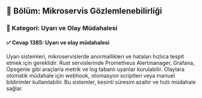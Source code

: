 ## 📘 Bölüm: Mikroservis Gözlemlenebilirliği
### 🔹 Kategori: Uyarı ve Olay Müdahalesi
#### ✅ Cevap 1385: Uyarı ve olay müdahalesi

Uyarı sistemleri, mikroservislerde anormallikleri ve hataları hızlıca tespit etmek için gereklidir. Rust servislerinde Prometheus Alertmanager, Grafana, Opsgenie gibi araçlarla metrik ve log tabanlı uyarılar kurulabilir. Olaylara otomatik müdahale için webhook, otomasyon scriptleri veya manuel bildirimler kullanılabilir. Bu sistemler, kesinti süresini azaltır ve hızlı müdahale sağlar.
